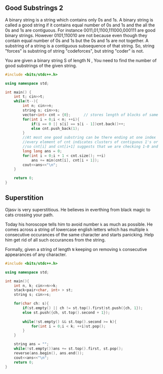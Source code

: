 ## Good Substrings 2
A binary string is a string which contains only 0s and 1s. A binary string is called a good string if it contains equal number of 0s and 1s and the all the 0s and 1s are contiguous.
For instance 0011,01,1100,111000,000111 are good binary strings. However 0101,110010 are not because even though they contain equal number of 0s and 1s but the 0s and 1s are not together.
A substring of a string is a contiguous subsequence of that string. So, string "forces" is substring of string "codeforces", but string "coder" is not.

You are given a binary string S of length N , You need to find the number of good substrings of the given string.
```c++
#include <bits/stdc++.h>

using namespace std;

int main() {
    int t; cin>>t; 
    while(t--){
        int n; cin>>n; 
        string s; cin>>s; 
        vector<int> cnt = {0};      // stores length of blocks of same character
        for(int i = 0;i < n; ++i){
            if(i == 0 || s[i] == s[i - 1])cnt.back()++; 
            else cnt.push_back(1); 
        }
        //At most one good substring can be there ending at one index
        //every element of cnt indicates clusters of contiguous 1's or 0's
        //so cnt[i] and cnt[i+1] suggests that we are checking 1-0 and 0-1 pairs
        long long ans = 0; 
        for(int i = 0;i + 1 < cnt.size(); ++i)
            ans += min(cnt[i], cnt[i + 1]); 
        cout<<ans<<"\n"; 
    }

    return 0;
}
```

## Superstition
Ojasv is very superstitious. He believes in everthing from black magic to cats crossing your path.

Today his horoscope tells him to avoid number `k` as much as possible. He comes across a string of lowercase english letters which has multiple `k` consecutive occurances of the same character and starts panicking. Help him get rid of all such occurances from the string.

Formally, given a string of length `N` keeping on removing `k` consecutive appearances of any character.

```c++
#include <bits/stdc++.h>

using namespace std;

int main(){
    int n, k; cin>>n>>k; 
    stack<pair<char, int> > st;
    string s; cin>>s; 

    for(char ch: s){
        if(st.empty() || ch != st.top().first)st.push({ch, 1}); 
        else st.push({ch, st.top().second + 1}); 
        
        while(!st.empty() && st.top().second >= k){
            for(int i = 0;i < k; ++i)st.pop(); 
        }
    }

    string ans = ""; 
    while(!st.empty())ans += st.top().first, st.pop(); 
    reverse(ans.begin(), ans.end()); 
    cout<<ans<<"\n"; 
    return 0;
}
```
